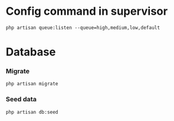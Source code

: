 # Config command in supervisor
    php artisan queue:listen --queue=high,medium,low,default
# Database
### Migrate
    php artisan migrate
### Seed data
    php artisan db:seed

